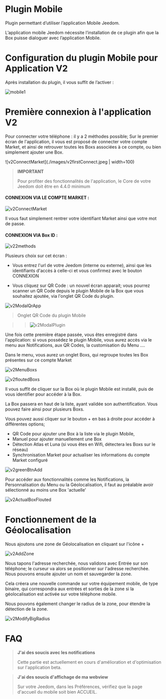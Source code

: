 # Plugin Mobile

Plugin permettant d’utiliser l’application Mobile Jeedom.

L’application mobile Jeedom nécessite l’installation de ce plugin afin que la Box puisse dialoguer avec l’application Mobile.

# Configuration du plugin Mobile pour Application V2

Après installation du plugin, il vous suffit de l’activer :

![mobile1](./images/mobile1.png)

# Première connexion à l'application V2

Pour connecter votre téléphone : il y a 2 méthodes possible;
Sur le premier écran de l'application, il vous est proposé de connecter votre compte Market, et ainsi de retrouver toutes les Boxs associées à ce compte, ou bien simplement ajouter une Box.

![v2ConnectMarket](./images/v2firstConnect.jpeg  | width=100)

> **IMPORTANT**
>
> Pour profiter des fonctionnalités de l'application, le Core de votre Jeedom doit être en 4.4.0 minimum

#### **CONNEXION VIA LE COMPTE MARKET** :

![v2ConnectMarket](./images/v2connectMarket.jpeg)

Il vous faut simplement rentrer votre identifiant Market ainsi que votre mot de passe.

#### **CONNEXION VIA Box ID** :

![v22methods](./images/v22methods.jpeg)

Plusieurs choix sur cet écran :

- Vous entrez l'url de votre Jeedom (interne ou externe), ainsi que les identifiants d'accès à celle-ci et vous confirmez avec le bouton CONNEXION

- Vous cliquez sur QR Code : un nouvel écran apparait; vous pourrez scanner un QR Code depuis le plugin Mobile de la Box que vous souhaitez ajoutée, via l'onglet QR Code du plugin.

![v2ModalQrApp](./images/v2QRCodeConnect.PNG)

> Onglet QR Code du plugin Mobile

> > ![v2ModalPlugin](./images/v2ModalQrCode.png)

Une fois cette première étape passée, vous êtes enregistré dans l'application: si vous possédez le plugin Mobile, vous aurez accès via le menu aux Notifications, aux QR Codes, la customisation du Menu ....

Dans le menu, vous aurez un onglet Boxs, qui regroupe toutes les Box présentes sur ce compte Market

![v2MenuBoxs](./images/v2MenuBoxs.PNG)

![v2floutedBoxs](./images/v2floutedBoxs.png)

Il vous suffit de cliquer sur la Box où le plugin Mobile est installé, puis de vous identifier pour accéder à la Box.

La Box passera en haut de la liste, ayant validée son authentification.
Vous pouvez faire ainsi pour plusieurs Boxs.

Vous pouvez aussi cliquer sur le bouton + en bas à droite pour accéder à différentes options;

- QR Code pour ajouter une Box à la liste via le plugin Mobile,
- Manuel pour ajouter manuellement une Box
- Détection Atlas et Luna (si vous êtes en Wifi, détectera les Boxs sur le réseau)
- Synchronisation Market pour actualiser les informations du compte Market configuré

![v2greenBtnAdd](./images/v2greenBtnAdd.PNG)

Pour accéder aux fonctionnalités comme les Notifications, la Personnalisation du Menu ou la Géolocalisation, il faut au préalable avoir sélectionné au moins une Box 'actuelle'

![v2ActualBoxFlouted](./images/v2ActualBoxFlouted.jpeg)

# Fonctionnement de la Géolocalisation

Nous ajoutons une zone de Géolocalisation en cliquant sur l'icône +

![v2AddZone](./images/v2AddZone.jpeg)

Nous tapons l'adresse recherchée, nous validons avec Entrée sur son téléphone; le curseur va alors se positionner sur l'adresse recherchée.
Nous pouvons ensuite ajouter un nom et sauvegarder la zone.

Cela créera une nouvelle commande sur votre équipement mobile, de type binaire, qui correspondra aux entrées et sorties de la zone si la géolocalisation est activée sur votre téléphone mobile.

Nous pouvons également changer le radius de la zone, pour étendre la détection de la zone.

![v2ModifyBigRadius](./images/v2ModifyBigRadius.jpeg)

# FAQ

> **J'ai des soucis avec les notifications**
>
> Cette partie est actuellement en cours d'amélioration et d'optimisation sur l'application beta.

> **J'ai des soucis d'affichage de ma webview**
>
> Sur votre Jeedom, dans les Préférences, vérifiez que la page d'accueil du mobile soit bien ACCUEIL.
